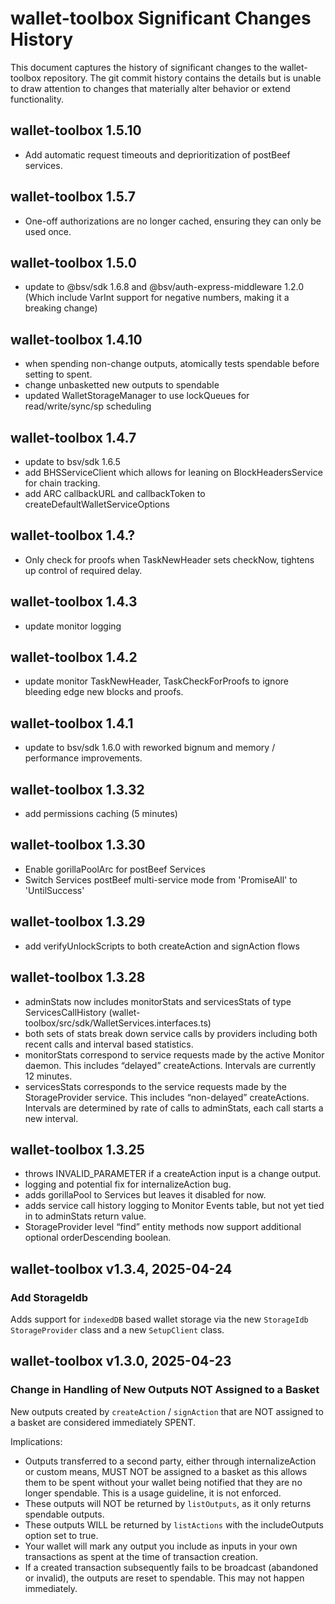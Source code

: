 # wallet-toolbox Significant Changes History

This document captures the history of significant changes to the wallet-toolbox repository.
The git commit history contains the details but is unable to draw
attention to changes that materially alter behavior or extend functionality.

## wallet-toolbox 1.5.10

- Add automatic request timeouts and deprioritization of postBeef services.

## wallet-toolbox 1.5.7

- One-off authorizations are no longer cached, ensuring they can only be used once.

## wallet-toolbox 1.5.0

- update to @bsv/sdk 1.6.8 and @bsv/auth-express-middleware 1.2.0 (Which include VarInt support for negative numbers, making it a breaking change)

## wallet-toolbox 1.4.10

- when spending non-change outputs, atomically tests spendable before setting to spent.
- change unbasketted new outputs to spendable
- updated WalletStorageManager to use lockQueues for read/write/sync/sp scheduling

## wallet-toolbox 1.4.7

- update to bsv/sdk 1.6.5
- add BHSServiceClient which allows for leaning on BlockHeadersService for chain tracking.
- add ARC callbackURL and callbackToken to createDefaultWalletServiceOptions

## wallet-toolbox 1.4.?

- Only check for proofs when TaskNewHeader sets checkNow, tightens up control of required delay.

## wallet-toolbox 1.4.3

- update monitor logging

## wallet-toolbox 1.4.2

- update monitor TaskNewHeader, TaskCheckForProofs to ignore bleeding edge new blocks and proofs.

## wallet-toolbox 1.4.1

- update to bsv/sdk 1.6.0 with reworked bignum and memory / performance improvements.

## wallet-toolbox 1.3.32

- add permissions caching (5 minutes)

## wallet-toolbox 1.3.30

- Enable gorillaPoolArc for postBeef Services
- Switch Services postBeef multi-service mode from 'PromiseAll' to 'UntilSuccess'

## wallet-toolbox 1.3.29

- add verifyUnlockScripts to both createAction and signAction flows
  
## wallet-toolbox 1.3.28

- adminStats now includes monitorStats and servicesStats of type ServicesCallHistory (wallet-toolbox/src/sdk/WalletServices.interfaces.ts)
- both sets of stats break down service calls by providers including both recent calls and interval based statistics.
- monitorStats correspond to service requests made by the active Monitor daemon. This includes “delayed” createActions. Intervals are currently 12 minutes.
- servicesStats corresponds to the service requests made by the StorageProvider service. This includes “non-delayed” createActions. Intervals are determined by rate of calls to adminStats, each call starts a new interval.

## wallet-toolbox 1.3.25

- throws INVALID_PARAMETER if a createAction input is a change output.
- logging and potential fix for internalizeAction bug.
- adds gorillaPool to Services but leaves it disabled for now.
- adds service call history logging to Monitor Events table, but not yet tied in to adminStats return value.
- StorageProvider level “find” entity methods now support additional optional orderDescending boolean.

## wallet-toolbox v1.3.4, 2025-04-24

### Add StorageIdb

Adds support for `indexedDB` based wallet storage via the new `StorageIdb` `StorageProvider` class and a new `SetupClient` class.

## wallet-toolbox v1.3.0, 2025-04-23

### Change in Handling of New Outputs NOT Assigned to a Basket

New outputs created by `createAction` / `signAction` that are NOT assigned to a basket are considered immediately SPENT.

Implications:

- Outputs transferred to a second party, either through internalizeAction or custom means, MUST NOT be assigned to a basket
as this allows them to be spent without your wallet being notified that they are no longer spendable. This is a usage guideline, it is not enforced.
- These outputs will NOT be returned by `listOutputs`, as it only returns spendable outputs.
- These outputs WILL be returned by `listActions` with the includeOutputs option set to true.
- Your wallet will mark any output you include as inputs in your own transactions as spent at the time of transaction creation.
- If a created transaction subsequently fails to be broadcast (abandoned or invalid), the outputs are reset to spendable. This may not happen immediately.